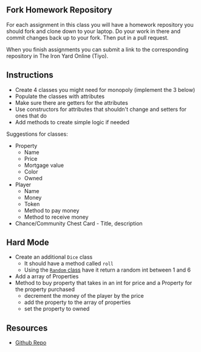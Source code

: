 ## Fork Homework Repository

For each assignment in this class you will have a homework repository you should fork and clone down to your laptop.  Do your work in there and commit changes back up to your fork.  Then put in a pull request.

When you finish assignments you can submit a link to the corresponding repository in The Iron Yard Online (Tiyo).

## Instructions
* Create 4 classes you might need for monopoly (implement the 3 below)
* Populate the classes with attributes
* Make sure there are getters for the attributes
* Use constructors for attributes that shouldn't change and setters for ones that do
* Add methods to create simple logic if needed

Suggestions for classes:
* Property
	* Name
	* Price
	* Mortgage value
	* Color
	* Owned
* Player
	* Name
	* Money
	* Token
	* Method to pay money
	* Method to receive money
* Chance/Community Chest Card - Title, description

## Hard Mode
* Create an additional `Dice` class
	* It should have a method called `roll`
	* Using the [`Random` class](https://docs.oracle.com/javase/8/docs/api/java/util/Random.html) have it return a random int between 1 and 6
* Add a array of Properties
* Method to buy property that takes in an int for price and a Property for the property purchased
	* decrement the money of the player by the price
	* add the property to the array of properties
	* set the property to owned

## Resources
* [Github Repo](https://github.com/tiy-lv-java-2016-06/monopoly)

